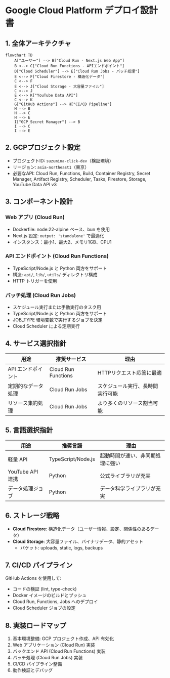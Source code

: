 # Google Cloud Platform デプロイ設計書

## 1. 全体アーキテクチャ

```mermaid
flowchart TD
    A["ユーザー"] --> B["Cloud Run - Next.js Web App"]
    B <--> C["Cloud Run Functions - APIエンドポイント"]
    D["Cloud Scheduler"] --> E["Cloud Run Jobs - バッチ処理"]
    E <--> F["Cloud Firestore - 構造化データ"]
    C <--> F
    E <--> J["Cloud Storage - 大容量ファイル"]
    C <--> J
    E <--> K["YouTube Data API"]
    C <--> K
    G["GitHub Actions"] --> H["CI/CD Pipeline"]
    H --> B
    H --> C
    H --> E
    I["GCP Secret Manager"] --> B
    I --> C
    I --> E
```

## 2. GCPプロジェクト設定

- プロジェクトID: `suzumina-click-dev`（検証環境）
- リージョン: `asia-northeast1`（東京）
- 必要なAPI: Cloud Run, Functions, Build, Container Registry, Secret Manager, Artifact Registry, Scheduler, Tasks, Firestore, Storage, YouTube Data API v3

## 3. コンポーネント設計

### Web アプリ (Cloud Run)

- Dockerfile: node:22-alpine ベース、bun を使用
- Next.js 設定: `output: 'standalone'` で最適化
- インスタンス：最小1、最大2、メモリ1GB、CPU1

### API エンドポイント (Cloud Run Functions)

- TypeScript/Node.js と Python 両方をサポート
- 構造: `api/`, `lib/`, `utils/` ディレクトリ構成
- HTTP トリガーを使用

### バッチ処理 (Cloud Run Jobs)

- スケジュール実行または手動実行のタスク用
- TypeScript/Node.js と Python 両方をサポート
- JOB_TYPE 環境変数で実行するジョブを決定
- Cloud Scheduler による定期実行

## 4. サービス選択指針

| 用途 | 推奨サービス | 理由 |
|------|------------|------|
| API エンドポイント | Cloud Run Functions | HTTPリクエスト応答に最適 |
| 定期的なデータ処理 | Cloud Run Jobs | スケジュール実行、長時間実行可能 |
| リソース集約処理 | Cloud Run Jobs | より多くのリソース割当可能 |

## 5. 言語選択指針

| 用途 | 推奨言語 | 理由 |
|------|---------|------|
| 軽量 API | TypeScript/Node.js | 起動時間が速い、非同期処理に強い |
| YouTube API 連携 | Python | 公式ライブラリが充実 |
| データ処理ジョブ | Python | データ科学ライブラリが充実 |

## 6. ストレージ戦略

- **Cloud Firestore**: 構造化データ（ユーザー情報、設定、関係性のあるデータ）
- **Cloud Storage**: 大容量ファイル、バイナリデータ、静的アセット
  - バケット: uploads, static, logs, backups

## 7. CI/CD パイプライン

GitHub Actions を使用して:

- コードの検証 (lint, type-check)
- Docker イメージのビルドとプッシュ
- Cloud Run, Functions, Jobs へのデプロイ
- Cloud Scheduler ジョブの設定

## 8. 実装ロードマップ

1. 基本環境整備: GCP プロジェクト作成、API 有効化
2. Web アプリケーション (Cloud Run) 実装
3. バックエンド API (Cloud Run Functions) 実装
4. バッチ処理 (Cloud Run Jobs) 実装
5. CI/CD パイプライン整備
6. 動作検証とデバッグ
